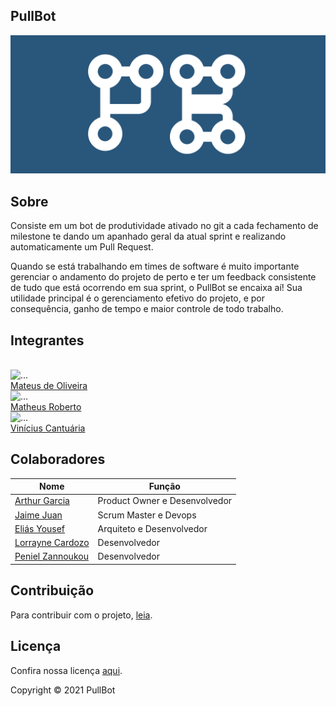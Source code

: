 ## PullBot

<img src="imagens/logo.png" width="auto" height="auto">

## Sobre
Consiste em um bot de produtividade ativado no git a cada fechamento de milestone te dando um apanhado geral da atual sprint e realizando automaticamente um Pull Request. 

Quando se está trabalhando em times de software é muito importante gerenciar o andamento do projeto de perto e ter um feedback consistente de tudo que está ocorrendo em sua sprint, o PullBot se encaixa aí! Sua utilidade principal é o gerenciamento efetivo do projeto, e por consequência, ganho de tempo e maior controle de todo trabalho.

## Integrantes

<br>
<div class="container">
  <div class="row">
    <div class="col-sm container-img">
        <img src="./assets/img/time/oliveira.jpeg" alt="..." class="img-thumbnail image">
            <div class="middle">
              <div class="text">
                <a href="https://github.com/MateusO97">Mateus de Oliveira</a>
              </div>
            </div>
    </div>
    <div class="col-sm container-img">
      <img src="./assets/img/time/roberto.jpeg" alt="..." class="img-thumbnail image">  
          <div class="middle">
            <div class="text">
            <a href="https://github.com/Matheus456">Matheus Roberto</a>
            </div>
          </div>
    </div>
    <div class="col-sm container-img">
    <img src="./assets/img/time/cantuaria.jpeg" alt="..." class="img-thumbnail image">
        <div class="middle">
          <div class="text">
          <a href="https://github.com/cantuariavc">Vinícius Cantuária</a>
          </div>
        </div>
    </div>
  </div>

## Colaboradores
|Nome|  Função| 
|----|--------|
[Arthur Garcia](https://github.com/ArthurMeloG)| Product Owner e Desenvolvedor|
[Jaime Juan](https://github.com/JaimeJuan11)| Scrum Master e Devops|
[Eliás Yousef](https://github.com/ingridSCarvalho)| Arquiteto e Desenvolvedor|
[Lorrayne Cardozo](https://github.com/LorrayneCardozo)| Desenvolvedor|
[Peniel Zannoukou](https://github.com/eliasyousef00)| Desenvolvedor|
## Contribuição

Para contribuir com o projeto, [leia](https://github.com/fga-eps-mds/PullBot/blob/master/CONTRIBUTING.md).

## Licença
Confira nossa licença [aqui](https://github.com/fga-eps-mds/PullBot/blob/master/LICENSE).

Copyright &copy; 2021 PullBot
